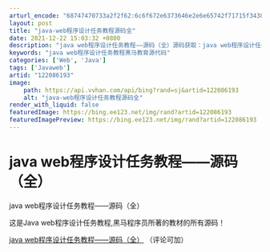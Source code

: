 ```yaml
---
arturl_encode: "68747470733a2f2f62:6c6f672e6373646e2e6e65742f71715f34383636363535352f:61727469636c652f64657461696c732f313232303836313933"
layout: post
title: "java-web程序设计任务教程源码全"
date: 2021-12-22 15:03:32 +0800
description: "java web程序设计任务教程——源码（全）源码获取：java web程序设计任务教程——源码（全"
keywords: "java web程序设计任务教程黑马教育源代码"
categories: ['Web', 'Java']
tags: ['Javaweb']
artid: "122086193"
image:
    path: https://api.vvhan.com/api/bing?rand=sj&artid=122086193
    alt: "java-web程序设计任务教程源码全"
render_with_liquid: false
featuredImage: https://bing.ee123.net/img/rand?artid=122086193
featuredImagePreview: https://bing.ee123.net/img/rand?artid=122086193
---
```


# java web程序设计任务教程——源码（全）

java web程序设计任务教程——源码（全）
  
这是Java web程序设计任务教程,黑马程序员所著的教材的所有源码！

[java web程序设计任务教程——源码（全）](https://download.csdn.net/download/qq_48666555/85629986)
（评论可加）